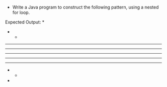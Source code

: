 * Write a Java program to construct the following pattern, using a nested for loop.

Expected Output:
* 
* * 
* * * 
* * * * 
* * * * * 
* * * * 
* * * 
* * 
*